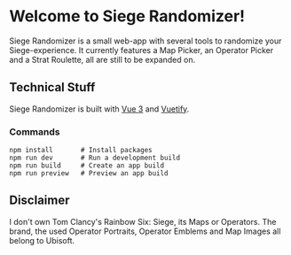 # Welcome to Siege Randomizer!

Siege Randomizer is a small web-app with several tools to randomize your Siege-experience. It currently features a Map Picker, an Operator Picker and a Strat Roulette, all are still to be expanded on.

##  Technical Stuff

Siege Randomizer is built with [Vue 3](https://vuejs.org) and [Vuetify](https://vuetifyjs.com).

### Commands
```shell
npm install       # Install packages
npm run dev       # Run a development build
npm run build     # Create an app build
npm run preview   # Preview an app build
```

##  Disclaimer

I don't own Tom Clancy's Rainbow Six: Siege, its Maps or Operators. The brand, the used Operator Portraits, Operator Emblems and Map Images all belong to Ubisoft.
